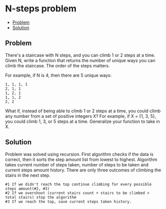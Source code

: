 # N-steps problem
* [Problem](#problem)
* [Solution](#solution)

## Problem
There's a staircase with N steps, and you can climb 1 or 2 steps at a time. Given N, write a function that returns the number of unique ways you can climb the staircase. The order of the steps matters.

For example, if N is 4, then there are 5 unique ways:

    1, 1, 1, 1
    2, 1, 1
    1, 2, 1
    1, 1, 2
    2, 2

What if, instead of being able to climb 1 or 2 steps at a time, you could climb any number from a set of positive integers X? For example, if X = {1, 3, 5}, you could climb 1, 3, or 5 steps at a time. Generalize your function to take in X.

## Solution

Problem was solved using recursion. First algorithm checks if the data is correct, then it sorts the step amount list from lowest to highest.
Algorithm takes current number of steps taken, number of steps to be taken and current steps amount history.
There are only three outcomes of climbing the stairs in the next step.

```
#1 If we didn't reach the top continue climbing for every possible steps amount(#2, #3)
#2 If we overshoot (current stairs count + stairs to be climbed > total stairs) stop the algorithm
#3 If we reach the top, save current steps taken history.
```
